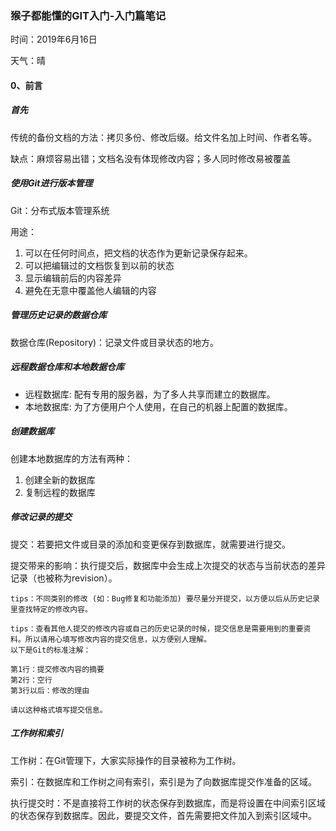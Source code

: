 ### 猴子都能懂的GIT入门-入门篇笔记

时间：2019年6月16日

天气：晴

#### 0、前言

##### 首先

传统的备份文档的方法：拷贝多份、修改后缀。给文件名加上时间、作者名等。

缺点：麻烦容易出错；文档名没有体现修改内容；多人同时修改易被覆盖

##### 使用Git进行版本管理

Git：分布式版本管理系统

用途：

1. 可以在任何时间点，把文档的状态作为更新记录保存起来。
2. 可以把编辑过的文档恢复到以前的状态
3. 显示编辑前后的内容差异
4. 避免在无意中覆盖他人编辑的内容

##### 管理历史记录的数据仓库

数据仓库(Repository)：记录文件或目录状态的地方。

##### 远程数据仓库和本地数据仓库

- 远程数据库:  配有专用的服务器，为了多人共享而建立的数据库。
- 本地数据库: 为了方便用户个人使用，在自己的机器上配置的数据库。

##### 创建数据库

创建本地数据库的方法有两种：

1. 创建全新的数据库
2. 复制远程的数据库



##### 修改记录的提交

提交：若要把文件或目录的添加和变更保存到数据库，就需要进行提交。 

提交带来的影响：执行提交后，数据库中会生成上次提交的状态与当前状态的差异记录（也被称为revision）。 

```
tips：不同类别的修改 (如：Bug修复和功能添加) 要尽量分开提交，以方便以后从历史记录里查找特定的修改内容。
```

```
tips：查看其他人提交的修改内容或自己的历史记录的时候，提交信息是需要用到的重要资料。所以请用心填写修改内容的提交信息，以方便别人理解。
以下是Git的标准注解：

第1行：提交修改内容的摘要
第2行：空行
第3行以后：修改的理由

请以这种格式填写提交信息。
```

##### 工作树和索引

工作树：在Git管理下，大家实际操作的目录被称为工作树。 

索引：在数据库和工作树之间有索引，索引是为了向数据库提交作准备的区域。 

执行提交时：不是直接将工作树的状态保存到数据库，而是将设置在中间索引区域的状态保存到数据库。因此，要提交文件，首先需要把文件加入到索引区域中。 



